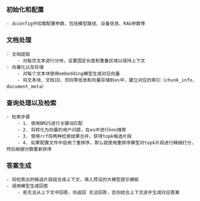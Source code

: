 ### 初始化和配置

    - 从config中加载配置参数，包括模型路径、设备信息、RAG参数等

### 文档处理

    - 文档提取
        - 对每页文本进行分块，设置固定长度和重叠区域以保持上下文
    - 向量化以及存储
        - 对每个文本块使用embedding模型生成对应向量
        - 将文本块、文档ID、页码等信息和向量存储到es中，建立对应的索引（chunk_info、document_meta）

### 查询处理以及检索

    - 检索步骤
        - 1. 使用BM25进行关键词匹配
        - 2. 将转化为向量的用户问题，在es中进行knn搜索
        - 3. 使用rrf将两种检索结果合并，获得topk候选片段
        - 4. 如果配置文件中启用了重排序，那么就使用重排序模型对topk片段进行精细打分，然后根据分数重新排序

### 答案生成

    - 将检索出的候选片段组合成上下文，填入预设的大模型提示模板
    - 调用模型生成回答
        - 若无法从上下文中回答，则返回 无法回答，否则结合上下文逐步生成对应答案

